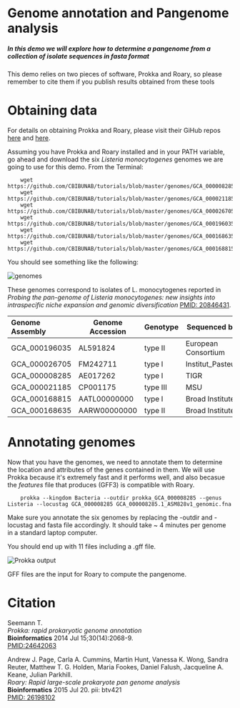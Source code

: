 # Genome annotation and Pangenome analysis

##### In this demo we will explore how to determine a pangenome from a collection of isolate sequences in fasta format

This demo relies on two pieces of software, Prokka and Roary, so please remember to cite them if you publish results obtained from these tools

# Obtaining data

For details on obtaining Prokka and Roary, please visit their GiHub repos [here](https://github.com/tseemann/prokka/blob/master/README.md) and [here](https://github.com/sanger-pathogens/Roary/blob/master/README.md).

Assuming you have Prokka and Roary installed and in your PATH variable, go ahead and download the six *Listeria monocytogenes* genomes we are going to use for this demo. From the Terminal:

		wget https://github.com/CBIBUNAB/tutorials/blob/master/genomes/GCA_000008285.1_ASM828v1_genomic.fna
		wget https://github.com/CBIBUNAB/tutorials/blob/master/genomes/GCA_000021185.1_ASM2118v1_genomic.fna
		wget https://github.com/CBIBUNAB/tutorials/blob/master/genomes/GCA_000026705.1_ASM2670v1_genomic.fna
		wget https://github.com/CBIBUNAB/tutorials/blob/master/genomes/GCA_000196035.1_ASM19603v1_genomic.fna
		wget https://github.com/CBIBUNAB/tutorials/blob/master/genomes/GCA_000168635.2_ASM16863v2_genomic.fna
		wget https://github.com/CBIBUNAB/tutorials/blob/master/genomes/GCA_000168815.1_ASM16881v1_genomic.fna

You should see something like the following:

![genomes](https://github.com/CBIBUNAB/tutorials/blob/master/img/genomes.png)


These genomes correspond to isolates of L. monocytogenes reported in *Probing the pan-genome of Listeria monocytogenes: new insights into intraspecific niche expansion and genomic diversification* [PMID: 20846431](http://www.ncbi.nlm.nih.gov/pubmed/?term=20846431).

| Genome Assembly | Genome Accession |  Genotype  | Sequenced by |
|:------------- | 	--------------- 	| -------------| ------------ |
| GCA_000196035 |	AL591824			| type II     | European Consortium|
| GCA_000026705	| 	FM242711			| type I      | Institut_Pasteur|
| GCA_000008285	| 	AE017262			| type I      | TIGR|
| GCA_000021185	| 	CP001175			| type III    | MSU|
| GCA_000168815	| 	AATL00000000		| type I      | Broad Institute|
| GCA_000168635	| 	AARW00000000		| type II     | Broad Institute |

# Annotating genomes

Now that you have the genomes, we need to annotate them to determine the location and attributes of the genes contained in them. We will use Prokka because it's extremely fast and it performs well, and also becasue the *features* file that produces (GFF3) is compatible with Roary.

		prokka --kingdom Bacteria --outdir prokka_GCA_000008285 --genus Listeria --locustag GCA_000008285 GCA_000008285.1_ASM828v1_genomic.fna

Make sure you annotate the six genomes by replacing the -outdir and -locustag and fasta file accordingly. It should take ~ 4 minutes per genome in a standard laptop computer.

You should end up with 11 files including a .gff file. 

![Prokka output](https://github.com/CBIBUNAB/tutorials/blob/master/img/prokka.png)

GFF files are the input for Roary to compute the pangenome.

# Citation

Seemann T.  
*Prokka: rapid prokaryotic genome annotation*  
**Bioinformatics** 2014 Jul 15;30(14):2068-9.   
[PMID:24642063](http://www.ncbi.nlm.nih.gov/pubmed/24642063)  

Andrew J. Page, Carla A. Cummins, Martin Hunt, Vanessa K. Wong, Sandra Reuter, Matthew T. G. Holden, Maria Fookes, Daniel Falush, Jacqueline A. Keane, Julian Parkhill.   
*Roary: Rapid large-scale prokaryote pan genome analysis*  
**Bioinformatics** 2015 Jul 20. pii: btv421  
[PMID: 26198102](http://www.ncbi.nlm.nih.gov/pubmed/26198102)


